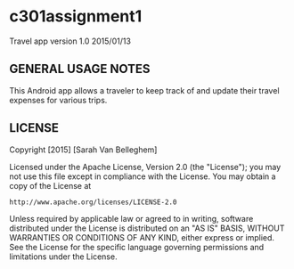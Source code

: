 # c301assignment1
Travel app version 1.0 2015/01/13

GENERAL USAGE NOTES
--------------
This Android app allows a traveler to keep track of and update their travel expenses for various trips.


LICENSE
--------
Copyright [2015] [Sarah Van Belleghem]

Licensed under the Apache License, Version 2.0 (the "License");
you may not use this file except in compliance with the License.
You may obtain a copy of the License at

    http://www.apache.org/licenses/LICENSE-2.0

Unless required by applicable law or agreed to in writing, software
distributed under the License is distributed on an "AS IS" BASIS,
WITHOUT WARRANTIES OR CONDITIONS OF ANY KIND, either express or implied.
See the License for the specific language governing permissions and
limitations under the License.
